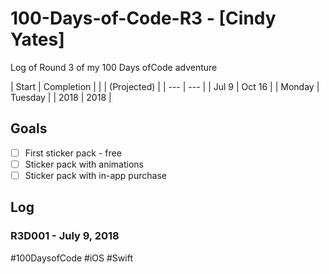 # 100-Days-of-Code-R3 - [Cindy Yates]
Log of Round 3 of my 100 Days ofCode adventure


| Start | Completion  |
|       | (Projected) |
| --- | --- |
| Jul 9 | Oct 16 |
| Monday | Tuesday |
| 2018 | 2018 |

## Goals

- [ ] First sticker pack - free
- [ ] Sticker pack with animations
- [ ] Sticker pack with in-app purchase

## Log

### R3D001 - July 9, 2018
#100DaysofCode #iOS #Swift
